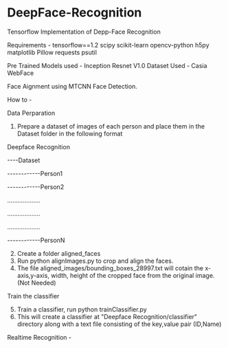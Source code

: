 # DeepFace-Recognition
Tensorflow Implementation of Depp-Face Recognition 

Requirements - 
tensorflow==1.2
scipy
scikit-learn
opencv-python
h5py
matplotlib
Pillow
requests
psutil

Pre Trained Models used  - Inception Resnet V1.0 
Dataset Used - Casia WebFace

Face Aignment using MTCNN Face Detection.

How to - 

Data Perparation

1) Prepare a dataset of images of each person and place them in the Dataset folder in the following format

Deepface Recognition

----Dataset

------------Person1

------------Person2

...................

...................

...................

------------PersonN

2) Create a folder aligned_faces 
3) Run python alignImages.py to crop and align the faces.
4) The file aligned_images/bounding_boxes_28997.txt will cotain the x-axis,y-axis, width, height of the cropped face from the original image. (Not Needed)

Train the classifier

5) Train a classifier, run python trainClassifier.py
6) This will create a classifier at "Deepface Recognition/classifier" directory along with a text file consisting of the key,value pair (ID,Name)

Realtime Recognition - 
